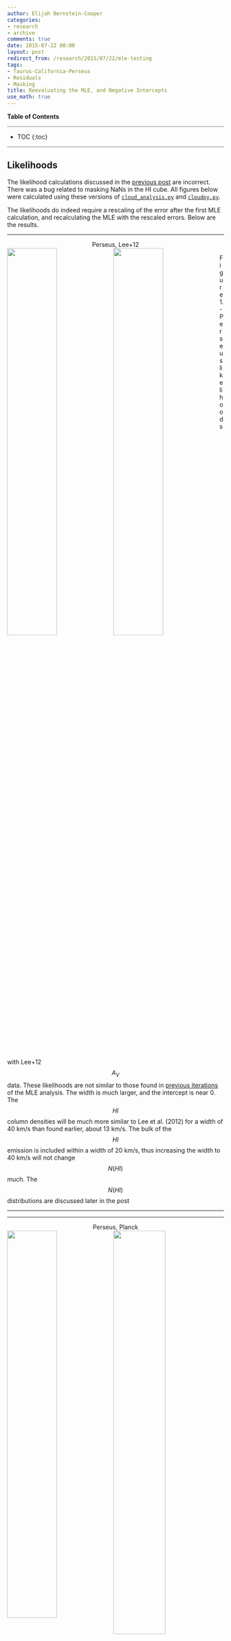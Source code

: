 ```yaml
---
author: Elijah Bernstein-Cooper
categories:
- research
- archive
comments: true
date: 2015-07-22 00:00
layout: post
redirect_from: /research/2015/07/22/mle-testing
tags:
- Taurus-California-Perseus
- Residuals
- Masking
title: Reevaluating the MLE, and Negative Intercepts
use_math: true
---
```


**Table of Contents**

<hr style="height:2px; background-color:#b6b6b6"/>

* TOC
{:toc}

<hr style="height:2px; background-color:#b6b6b6"/>

## Likelihoods

The likelihood calculations discussed in the [previous
post](/research/2015/07/21/Masking/) are incorrect. There was a bug related to masking
NaNs in the HI cube. All figures below were calculated using these versions of
[``cloud_analysis.py``](https://bitbucket.org/ezbc/scripts_and_logs/src/f7ec232922b90feee58d941b3959d32d1d7e6683/multicloud/analysis/clouds/cloud_analysis.py?at=master)
and
[``cloudpy.py``](https://bitbucket.org/ezbc/python_modules/src/4122edf55decca4a91abac1cce6a27e45e005268/cloudpy.py?at=master).

The likelihoods do indeed require a rescaling of the error after the first MLE
calculation, and recalculating the MLE with the rescaled errors. Below are the
results.

***

<div align="center"> Perseus, Lee+12 </div>

<img src="/media/2015-07-22/perseus_lee12_binned_coarseres_likelihood_wd.png" style="float: left; width: 48%; margin-right: 1%; margin-bottom: 0.5em;"/>

<img src="/media/2015-07-22/perseus_lee12_binned_coarseres_likelihood_wi.png" style="float: left; width: 48%; margin-right: 1%; margin-bottom: 0.5em;"/>

Figure 1. - Perseus likelihoods with Lee+12 $$A_V$$ data. These likelihoods are
not similar to those found in [previous
iterations](/research/2015/07/07/Lee12-Test/#nobackground) of the MLE analysis. The
width is much larger, and the intercept is near 0. The $$HI$$ column densities
will be much more similar to Lee et al. (2012) for a width of 40 km/s than
found earlier, about 13 km/s. The bulk of the $$HI$$ emission is included
within a width of 20 km/s, thus increasing the width to 40 km/s will not change
$$N(HI)$$ much. The $$N(HI)$$ distributions are discussed later in the post

***


***

<div align="center"> Perseus, Planck </div>

<img src="/media/2015-07-22/perseus_planck_binned_coarseres_likelihood_wd.png" style="float: left; width: 48%; margin-right: 1%; margin-bottom: 0.5em;"/>

<img src="/media/2015-07-22/perseus_planck_binned_coarseres_likelihood_wi.png" style="float: left; width: 49%; margin-right: 1%; margin-bottom: 0.5em;"/>

Figure 2. - Perseus likelihoods with Planck $$A_V$$ data. These likelihoods are
very similar to those found with the Lee+12 $$A_V$$ data above. This is
promising!

***

***

<div align="center"> Taurus </div>

<img src="/media/2015-07-22/taurus_planck_binned_coarseres_likelihood_wd.png" style="float: left; width: 48%; margin-right: 1%; margin-bottom: 0.5em;"/>

<img src="/media/2015-07-22/taurus_planck_binned_coarseres_likelihood_wi.png" style="float: left; width: 48%; margin-right: 1%; margin-bottom: 0.5em;"/>

Figure 3. - Taurus likelihoods. These likelihoods are not similar to those
found in previous iterations of the MLE analysis, which found $$HI$$ widths of
about 10 km/s. This is likely because there were many NaNs in the $$HI$$ cube
which distorted the likelihood calculation.

***


***

<div align="center"> California </div>

<img src="/media/2015-07-22/california_planck_binned_coarseres_likelihood_wd.png" style="float: left; width: 48%; margin-right: 1%; margin-bottom: 0.5em;"/>

<img src="/media/2015-07-22/california_planck_binned_coarseres_likelihood_wi.png" style="float: left; width: 49%; margin-right: 1%; margin-bottom: 0.5em;"/>

Figure 4. - California likelihoods. These likelihoods are similar to those
found in [previous iterations](/research/2015/05/30/Intercepts/) of the MLE analysis.
This means that using either the faint-end or bright-end residual masking
selects the same diffuse pixels for the MLE analysis.

***

## Evaluating MLE Fits

We can plot $$A_V$$ vs. $$N(HI)$$ to examine the distribution of points and the
fitted relationship. I have included the MLE fit as well as a polynomial fit to
the data. We can see for cloud the masking process has successfully masked
outliers which do not follow a linear correlation between $$A_V$$ and
$$N(HI)$$. That is, for the masked data, $$A_V$$ is linearly dependent on
$$N(HI)$$. See [yesterday's post](/research/2015/07/21/Masking/) for the first failed
attempt at examining this relationship (the MLE relationship I was plotting
incorrectly loaded the MLE parameters, hence were wrong).

If we compare the masked, binned data to the entire unbinned dataset we confirm
once again that the masking is working correctly. If all pixels were included,
or some $$A_V$$ cutoff, the relationship would be skewed to a lower DGR and
higher intercept, e.g. if in Figure 5, we masked pixels where $$A_V > 1$$ mag,
then more pixels would populate the lower $$N(HI)$$.

***

<div align="center"> Perseus, Lee+12 </div>

<img src="/media/2015-07-22/perseus_lee12_binned_coarseres_av_vs_nhi_masked.png" style="width:70%;"/>

<img src="/media/2015-07-22/perseus_lee12_binned_coarseres_av_vs_nhi.png" style="width:70%"/>

Figure 5. - Perseus $$A_V$$ vs. $$N(HI)$$ using Lee+12 data. The top shows the
data points which the MLE of the parameters were fitted to, i.e., the masked
data and corresponding fit. The bottom shows all the unbinned data. The
contours are increasing logarithmically, with about 10,000 points included.
Each plot shows the model line determined by the MLE method, as well as a
polynomial fit to the data.

***

***

<div align="center"> Perseus, Planck </div>

<img src="/media/2015-07-22/perseus_planck_binned_coarseres_av_vs_nhi_masked.png" style="width:70%;"/>

<img src="/media/2015-07-22/perseus_planck_binned_coarseres_av_vs_nhi.png" style="width:70%"/>

Figure 6. - Perseus $$A_V$$ vs. $$N(HI)$$ using Planck data.

***



***

<div align="center"> Taurus </div>

<img src="/media/2015-07-22/taurus_planck_binned_coarseres_av_vs_nhi_masked.png" style="width:70%"/>

<img src="/media/2015-07-22/taurus_planck_binned_coarseres_av_vs_nhi.png" style="width:70%"/>

Figure 7. - Taurus $$A_V$$ vs. $$N(HI)$$.

***

***

<div align="center"> California </div>

<img src="/media/2015-07-22/california_planck_binned_coarseres_av_vs_nhi_masked.png" style="width:70%"/>

<img src="/media/2015-07-22/california_planck_binned_coarseres_av_vs_nhi.png" style="width:70%"/>

Figure 8. - California $$A_V$$ vs. $$N(HI)$$. 

***


## Understanding the Intercept

A negative intercept means that there is excess $$N(HI)$$ emission, or rather
background $$HI$$. In California, there is even a $$A_V$$ background (see
[here](/research/2015/06/24/Intercepts/)) of about $$0.9$$ mag. A negative intercept of
$$-0.8$$ means that there is about $$1.7$$ mag of $$A_V$$ associated with an
$$HI$$ background. Given the DGR in California is $$0.12 \times 10^{-20}$$
cm$$^{-2}$$ mag, the background $$N(HI)$$ is about $$14 \times 10^{20}$$
cm$$^{-2}$$.

$$N(H_2)$$ vs. $$N(HI)$$ distributions of each cloud. Even with the negative
intercept in California, most of the $$N(H_2)$$ is above 0. This should relieve
the problem discussed in [post on negative $$H_2$$ surface
densities](/research/2015/02/26/Krumholz-Fitting/).

***

<div align="center">
  
  <p>Perseus</p>

  <img src="/media/2015-07-22/perseus_planck_binned_coarseres_nh2_vs_nhi.png" style="width:70%"/>

  <p>Taurus</p>

  <img src="/media/2015-07-22/taurus_planck_binned_coarseres_nh2_vs_nhi.png" style="width:70%"/>

  <p>California</p>

  <img src="/media/2015-07-22/california_planck_binned_coarseres_nh2_vs_nhi.png" style="width:70%"/>

</div>

Figure 9. - Perseus, Taurus, and California $$N(H_2)$$ vs. $$N(HI)$$
distributions derived from Planck data. It is apparent that California and
Taurus have a much wider distribution of $$N(HI)$$ thresholds corresponding to
large hikes in $$N(H2)$$.

***